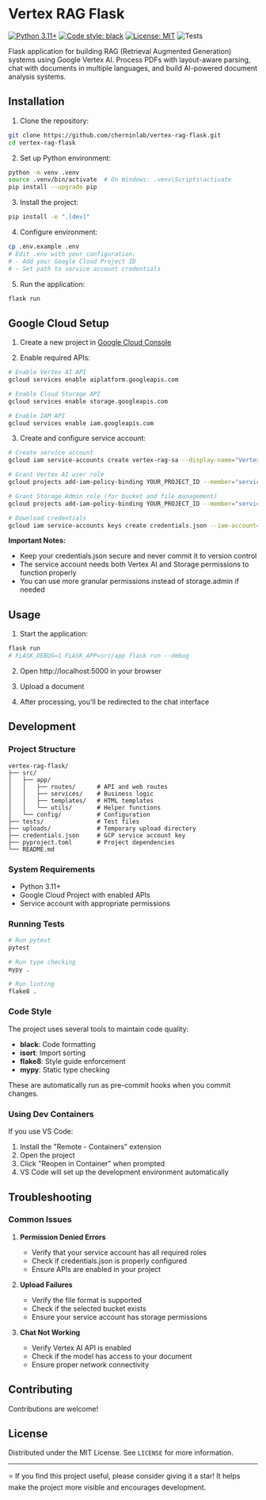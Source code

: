 # Vertex RAG Flask

[![Python 3.11+](https://img.shields.io/badge/python-3.11+-blue.svg)](https://www.python.org/downloads/)
[![Code style: black](https://img.shields.io/badge/code%20style-black-000000.svg)](https://github.com/psf/black)
[![License: MIT](https://img.shields.io/badge/License-MIT-yellow.svg)](https://opensource.org/licenses/MIT)
![Tests](https://github.com/cherninlab/vertex-rag-flask/actions/workflows/ci.yml/badge.svg)

Flask application for building RAG (Retrieval Augmented Generation) systems using Google Vertex AI. Process PDFs with layout-aware parsing, chat with documents in multiple languages, and build AI-powered document analysis systems.

## Installation

1. Clone the repository:

```bash
git clone https://github.com/cherninlab/vertex-rag-flask.git
cd vertex-rag-flask
```

2. Set up Python environment:

```bash
python -m venv .venv
source .venv/bin/activate  # On Windows: .venv\Scripts\activate
pip install --upgrade pip
```

3. Install the project:

```bash
pip install -e ".[dev]"
```

4. Configure environment:

```bash
cp .env.example .env
# Edit .env with your configuration:
# - Add your Google Cloud Project ID
# - Set path to service account credentials
```

5. Run the application:

```bash
flask run
```

## Google Cloud Setup

1. Create a new project in [Google Cloud Console](https://console.cloud.google.com/)

2. Enable required APIs:

```bash
# Enable Vertex AI API
gcloud services enable aiplatform.googleapis.com

# Enable Cloud Storage API
gcloud services enable storage.googleapis.com

# Enable IAM API
gcloud services enable iam.googleapis.com
```

3. Create and configure service account:

```bash
# Create service account
gcloud iam service-accounts create vertex-rag-sa --display-name="Vertex RAG Service Account"

# Grant Vertex AI user role
gcloud projects add-iam-policy-binding YOUR_PROJECT_ID --member="serviceAccount:vertex-rag-sa@YOUR_PROJECT_ID.iam.gserviceaccount.com" --role="roles/aiplatform.user"

# Grant Storage Admin role (for bucket and file management)
gcloud projects add-iam-policy-binding YOUR_PROJECT_ID --member="serviceAccount:vertex-rag-sa@YOUR_PROJECT_ID.iam.gserviceaccount.com" --role="roles/storage.admin"

# Download credentials
gcloud iam service-accounts keys create credentials.json --iam-account=vertex-rag-sa@YOUR_PROJECT_ID.iam.gserviceaccount.com
```

**Important Notes:**

- Keep your credentials.json secure and never commit it to version control
- The service account needs both Vertex AI and Storage permissions to function properly
- You can use more granular permissions instead of storage.admin if needed

## Usage 

1. Start the application:

```bash
flask run
# FLASK_DEBUG=1 FLASK_APP=src/app flask run --debug
```

2. Open http://localhost:5000 in your browser

3. Upload a document

4. After processing, you'll be redirected to the chat interface

## Development

### Project Structure

```
vertex-rag-flask/
├── src/
│   ├── app/
│   │   ├── routes/      # API and web routes
│   │   ├── services/    # Business logic
│   │   ├── templates/   # HTML templates
│   │   └── utils/       # Helper functions
│   └── config/          # Configuration
├── tests/               # Test files
├── uploads/             # Temporary upload directory
├── credentials.json     # GCP service account key
├── pyproject.toml       # Project dependencies
└── README.md
```

### System Requirements

- Python 3.11+
- Google Cloud Project with enabled APIs
- Service account with appropriate permissions

### Running Tests

```bash
# Run pytest
pytest

# Run type checking
mypy .

# Run linting
flake8 .
```

### Code Style

The project uses several tools to maintain code quality:

- **black**: Code formatting
- **isort**: Import sorting
- **flake8**: Style guide enforcement
- **mypy**: Static type checking

These are automatically run as pre-commit hooks when you commit changes.

### Using Dev Containers

If you use VS Code:

1. Install the "Remote - Containers" extension
2. Open the project
3. Click "Reopen in Container" when prompted
4. VS Code will set up the development environment automatically

## Troubleshooting

### Common Issues

1. **Permission Denied Errors**

   - Verify that your service account has all required roles
   - Check if credentials.json is properly configured
   - Ensure APIs are enabled in your project

2. **Upload Failures**

   - Verify the file format is supported
   - Check if the selected bucket exists
   - Ensure your service account has storage permissions

3. **Chat Not Working**
   - Verify Vertex AI API is enabled
   - Check if the model has access to your document
   - Ensure proper network connectivity

## Contributing

Contributions are welcome!

## License

Distributed under the MIT License. See `LICENSE` for more information.

---

⭐ If you find this project useful, please consider giving it a star! It helps make the project more visible and encourages development.
